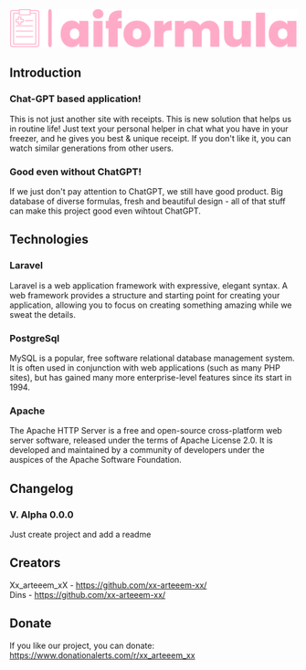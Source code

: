<p align="center"><img src="logo-no-background.svg"></p>

## Introduction
### Chat-GPT based application!
This is not just another site with receipts. This is new solution that helps us in routine life! Just text your personal helper in chat what you have in your freezer, and he gives you best & unique receipt. If you don't like it, you can watch similar generations from other users.

### Good even without ChatGPT!
If we just don't pay attention to ChatGPT, we still have good product. Big database of diverse formulas, fresh and beautiful design - all of that stuff can make this project good even wihtout ChatGPT.

## Technologies

### Laravel
Laravel is a web application framework with expressive, elegant syntax. A web framework provides a structure and starting point for creating your application, allowing you to focus on creating something amazing while we sweat the details.

### PostgreSql
MySQL is a popular, free software relational database management system. It is often used in conjunction with web applications (such as many PHP sites), but has gained many more enterprise-level features since its start in 1994.

### Apache
The Apache HTTP Server is a free and open-source cross-platform web server software, released under the terms of Apache License 2.0. It is developed and maintained by a community of developers under the auspices of the Apache Software Foundation.

## Changelog

### V. Alpha 0.0.0
Just create project and add a readme

## Creators
Xx_arteeem_xX - <a href='https://github.com/xx-arteeem-xx/'>https://github.com/xx-arteeem-xx/ </a> <br>
Dins - <a href='https://github.com/Diohis/'>https://github.com/xx-arteeem-xx/ </a> <br>

## Donate
If you like our project, you can donate:
<a href='https://www.donationalerts.com/r/xx_arteeem_xx'>https://www.donationalerts.com/r/xx_arteeem_xx </a>

